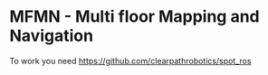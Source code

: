# MFMN - Multi floor Mapping and Navigation

To work you need https://github.com/clearpathrobotics/spot_ros
